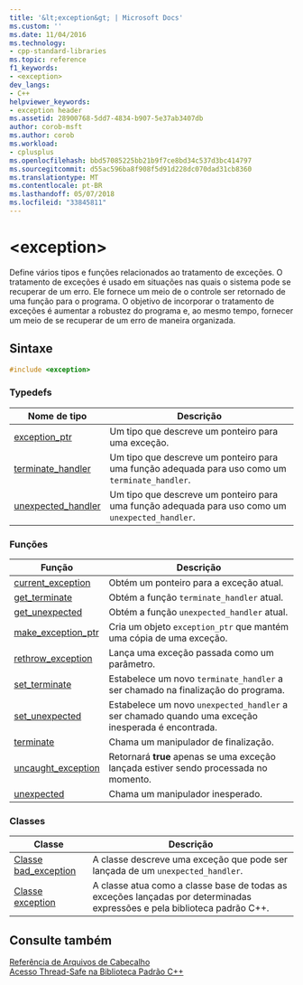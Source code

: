```yaml
---
title: '&lt;exception&gt; | Microsoft Docs'
ms.custom: ''
ms.date: 11/04/2016
ms.technology:
- cpp-standard-libraries
ms.topic: reference
f1_keywords:
- <exception>
dev_langs:
- C++
helpviewer_keywords:
- exception header
ms.assetid: 28900768-5dd7-4834-b907-5e37ab3407db
author: corob-msft
ms.author: corob
ms.workload:
- cplusplus
ms.openlocfilehash: bbd57085225bb21b9f7ce8bd34c537d3bc414797
ms.sourcegitcommit: d55ac596ba8f908f5d91d228dc070dad31cb8360
ms.translationtype: MT
ms.contentlocale: pt-BR
ms.lasthandoff: 05/07/2018
ms.locfileid: "33845811"
---
```

# <a name="ltexceptiongt"></a>&lt;exception&gt;

Define vários tipos e funções relacionados ao tratamento de exceções. O tratamento de exceções é usado em situações nas quais o sistema pode se recuperar de um erro. Ele fornece um meio de o controle ser retornado de uma função para o programa. O objetivo de incorporar o tratamento de exceções é aumentar a robustez do programa e, ao mesmo tempo, fornecer um meio de se recuperar de um erro de maneira organizada.

## <a name="syntax"></a>Sintaxe

```cpp
#include <exception>

```

### <a name="typedefs"></a>Typedefs

|Nome de tipo|Descrição|
|-|-|
|[exception_ptr](../standard-library/exception-typedefs.md#exception_ptr)|Um tipo que descreve um ponteiro para uma exceção.|
|[terminate_handler](../standard-library/exception-typedefs.md#terminate_handler)|Um tipo que descreve um ponteiro para uma função adequada para uso como um `terminate_handler`.|
|[unexpected_handler](../standard-library/exception-typedefs.md#unexpected_handler)|Um tipo que descreve um ponteiro para uma função adequada para uso como um `unexpected_handler`.|

### <a name="functions"></a>Funções

|Função|Descrição|
|-|-|
|[current_exception](../standard-library/exception-functions.md#current_exception)|Obtém um ponteiro para a exceção atual.|
|[get_terminate](../standard-library/exception-functions.md#get_terminate)|Obtém a função `terminate_handler` atual.|
|[get_unexpected](../standard-library/exception-functions.md#get_unexpected)|Obtém a função `unexpected_handler` atual.|
|[make_exception_ptr](../standard-library/exception-functions.md#make_exception_ptr)|Cria um objeto `exception_ptr` que mantém uma cópia de uma exceção.|
|[rethrow_exception](../standard-library/exception-functions.md#rethrow_exception)|Lança uma exceção passada como um parâmetro.|
|[set_terminate](../standard-library/exception-functions.md#set_terminate)|Estabelece um novo `terminate_handler` a ser chamado na finalização do programa.|
|[set_unexpected](../standard-library/exception-functions.md#set_unexpected)|Estabelece um novo `unexpected_handler` a ser chamado quando uma exceção inesperada é encontrada.|
|[terminate](../standard-library/exception-functions.md#terminate)|Chama um manipulador de finalização.|
|[uncaught_exception](../standard-library/exception-functions.md#uncaught_exception)|Retornará **true** apenas se uma exceção lançada estiver sendo processada no momento.|
|[unexpected](../standard-library/exception-functions.md#unexpected)|Chama um manipulador inesperado.|

### <a name="classes"></a>Classes

|Classe|Descrição|
|-|-|
|[Classe bad_exception](../standard-library/bad-exception-class.md)|A classe descreve uma exceção que pode ser lançada de um `unexpected_handler`.|
|[Classe exception](../standard-library/exception-class.md)|A classe atua como a classe base de todas as exceções lançadas por determinadas expressões e pela biblioteca padrão C++.|

## <a name="see-also"></a>Consulte também

[Referência de Arquivos de Cabeçalho](../standard-library/cpp-standard-library-header-files.md)<br/>
[Acesso Thread-Safe na Biblioteca Padrão C++](../standard-library/thread-safety-in-the-cpp-standard-library.md)<br/>
